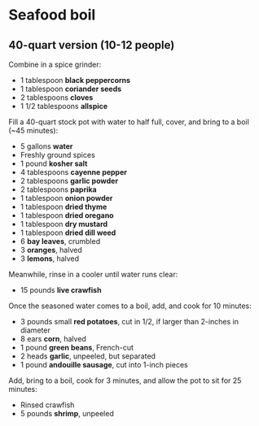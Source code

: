 # Seafood boil

## 40-quart version (10-12 people)

Combine in a spice grinder:

- 1 tablespoon **black peppercorns**
- 1 tablespoon **coriander seeds**
- 2 tablespoons **cloves**
- 1 1/2 tablespoons **allspice**

Fill a 40-quart stock pot with water to half full, cover, and bring to a boil (~45 minutes):

- 5 gallons **water**
- Freshly ground spices
- 1 pound **kosher salt**
- 4 tablespoons **cayenne pepper**
- 2 tablespoons **garlic powder**
- 2 tablespoons **paprika**
- 1 tablespoon **onion powder**
- 1 tablespoon **dried thyme**
- 1 tablespoon **dried oregano**
- 1 tablespoon **dry mustard**
- 1 tablespoon **dried dill weed**
- 6 **bay leaves**, crumbled
- 3 **oranges**, halved
- 3 **lemons**, halved

Meanwhile, rinse in a cooler until water runs clear:

- 15 pounds **live crawfish**

Once the seasoned water comes to a boil, add, and cook for 10 minutes:

- 3 pounds small **red potatoes**, cut in 1/2, if larger than 2-inches in diameter
- 8 ears **corn**, halved
- 1 pound **green beans**, French-cut
- 2 heads **garlic**, unpeeled, but separated
- 1 pound **andouille sausage**, cut into 1-inch pieces

Add, bring to a boil, cook for 3 minutes, and allow the pot to sit for 25 minutes:

- Rinsed crawfish
- 5 pounds **shrimp**, unpeeled
